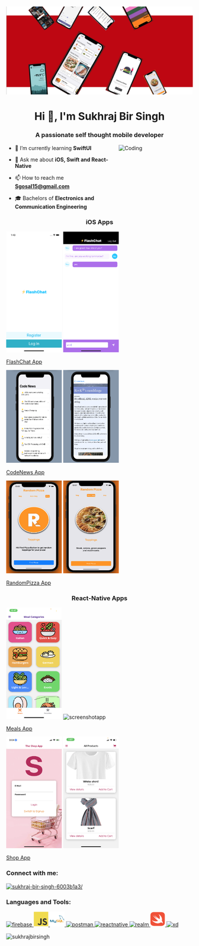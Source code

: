 
![](https://raw.githubusercontent.com/SukhrajBirSingh/FoodApp/main/23.png) 




<h1 align="center">Hi 👋, I'm Sukhraj Bir Singh</h1>
<h3 align="center">A passionate self thought mobile developer</h3>

<img align="right" alt="Coding" width="200" height ="150" src="https://cdn.dribbble.com/users/1162077/screenshots/4649464/skatter-programmer.gif">
 
- 🌱 I’m currently learning **SwiftUI**

- 💬 Ask me about **iOS, Swift and React-Native**

- 📫 How to reach me **Sgosal15@gmail.com**

- 🎓 Bachelors of **Electronics and Communication Engineering**


<h3 align = "center">iOS Apps</h3>
<div>
<img alt = "weatherApp" width = "150" src = "https://github.com/SukhrajBirSingh/Flash-Chat-iOS13/raw/main/Screenshot/1.png">
 <img alt = "weatherApp" width = "150" src = "https://github.com/SukhrajBirSingh/Flash-Chat-iOS13/raw/main/Screenshot/3.png">
 <p><a href = "https://github.com/SukhrajBirSingh/Flash-Chat-iOS13">FlashChat App</a></p>
 <img alt = "codeNewsApp" width = "150" height = "250" src ="https://github.com/SukhrajBirSingh/CodeNews-SwiftUI/raw/main/Screenshot/1.png">
  <img alt = "codeNewsApp2" width = "150" height = "250" src = "https://github.com/SukhrajBirSingh/CodeNews-SwiftUI/raw/main/Screenshot/2.png">
 <p> <a href = "https://github.com/SukhrajBirSingh/CodeNews-SwiftUI">CodeNews App</a></p>
 <img alt = "RPApp" width = "150" height = "250" src = "https://github.com/SukhrajBirSingh/RandomPizza/raw/main/Screenshot/1.png">
 <img alt = "RPApp" width = "150" height = "250" src = "https://github.com/SukhrajBirSingh/RandomPizza/raw/main/Screenshot/3.png">
 <p><a href ="https://github.com/SukhrajBirSingh/RandomPizza">RandomPizza App</a></p>
 </div>

<div>
<h3 align = "center">React-Native Apps</h3>

<img alt = "screenshotapp" width = "150" height = "300" src = "https://raw.githubusercontent.com/SukhrajBirSingh/The_Meals_App/master/AppScreenshots/IMG_2839.jpg">
<img alt = "screenshotapp" width = "150" height = "300" src = "https://github.com/SukhrajBirSingh/The_Meals_App/blob/master/AppScreenshots/IMG_3134.PNG?raw=true">
 <p><a href = "https://github.com/SukhrajBirSingh/The_Meals_App">Meals App</a></p>
 <img alt = "shopApp" width = "150" height = "300" src ="https://raw.githubusercontent.com/SukhrajBirSingh/shopApp/master/AppScreenshots/IMG_3137.PNG">
  <img alt = "shopApp2" width = "150" height = "300" src = "https://raw.githubusercontent.com/SukhrajBirSingh/shopApp/master/AppScreenshots/IMG_3059.PNG">
 <p><a href = "https://github.com/SukhrajBirSingh/shopApp">Shop App</a></p>
</div>




<h3 align="left">Connect with me:</h3>
<p align="left">
<a href="https://linkedin.com/in/sukhraj-bir-singh-6003b1a3/" target="blank"><img align="center" src="https://raw.githubusercontent.com/rahuldkjain/github-profile-readme-generator/master/src/images/icons/Social/linked-in-alt.svg" alt="sukhraj-bir-singh-6003b1a3/" height="30" width="40" /></a>
</p>

<h3 align="left">Languages and Tools:</h3>
<p align="left"> <a href="https://firebase.google.com/" target="_blank" rel="noreferrer"> <img src="https://www.vectorlogo.zone/logos/firebase/firebase-icon.svg" alt="firebase" width="40" height="40"/> </a> <a href="https://developer.mozilla.org/en-US/docs/Web/JavaScript" target="_blank" rel="noreferrer"> <img src="https://raw.githubusercontent.com/devicons/devicon/master/icons/javascript/javascript-original.svg" alt="javascript" width="40" height="40"/> </a> <a href="https://www.mysql.com/" target="_blank" rel="noreferrer"> <img src="https://raw.githubusercontent.com/devicons/devicon/master/icons/mysql/mysql-original-wordmark.svg" alt="mysql" width="40" height="40"/> </a> <a href="https://postman.com" target="_blank" rel="noreferrer"> <img src="https://www.vectorlogo.zone/logos/getpostman/getpostman-icon.svg" alt="postman" width="40" height="40"/> </a> <a href="https://reactnative.dev/" target="_blank" rel="noreferrer"> <img src="https://reactnative.dev/img/header_logo.svg" alt="reactnative" width="40" height="40"/> </a> <a href="https://realm.io/" target="_blank" rel="noreferrer"> <img src="https://raw.githubusercontent.com/bestofjs/bestofjs-webui/8665e8c267a0215f3159df28b33c365198101df5/public/logos/realm.svg" alt="realm" width="40" height="40"/> </a> <a href="https://developer.apple.com/swift/" target="_blank" rel="noreferrer"> <img src="https://raw.githubusercontent.com/devicons/devicon/master/icons/swift/swift-original.svg" alt="swift" width="40" height="40"/> </a> <a href="https://www.adobe.com/products/xd.html" target="_blank" rel="noreferrer"> <img src="https://cdn.worldvectorlogo.com/logos/adobe-xd.svg" alt="xd" width="40" height="40"/> </a> </p>

<p><img align="center" src="https://github-readme-stats.vercel.app/api/top-langs?username=sukhrajbirsingh&show_icons=true&locale=en&layout=compact" alt="sukhrajbirsingh" /></p>

